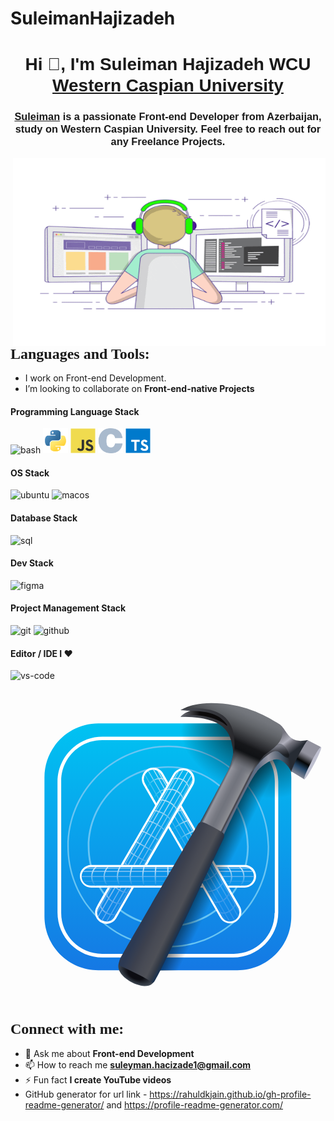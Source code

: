 # SuleimanHajizadeh

<!-- Header Section -->
<h1 align="center"><font face="Arial">Hi 👋, I'm Suleiman Hajizadeh WCU <a href="https://www.wcu.edu.az/en/">Western Caspian University</a></font></h1>
<h3 align="center"><font face="Arial"><a href="https://www.linkedin.com/in/suleiman-hajizadeh-609732213/" target="_blank" rel="noreferrer">Suleiman</a> is a passionate Front-end Developer from Azerbaijan, study on Western Caspian University. Feel free to reach out for any Freelance Projects.</font></h3>

<!-- GIF -->
<img align="right" height="300" width="500" src="https://raw.githubusercontent.com/mikonoid/mikonoid/main/images/gifs/coder3.gif" />

<!-- Languages and Tools Section -->
<h3 align="left"><font size="+2" face="Verdana">Languages and Tools:</font></h3>


- I work on Front-end Development.
- I’m looking to collaborate on **Front-end-native Projects**



#### Programming Language Stack
<p align="left"><img src="https://www.vectorlogo.zone/logos/gnu_bash/gnu_bash-icon.svg" alt="bash" title="bash" title="bash" width="40" height="40"/>  <img src="https://raw.githubusercontent.com/github/explore/80688e429a7d4ef2fca1e82350fe8e3517d3494d/topics/python/python.png" alt="python" title="python" width="40" height="40"/> <img src="https://raw.githubusercontent.com/devicons/devicon/master/icons/javascript/javascript-original.svg" alt="javascript" title="javascript" title="javascript" width="40" height="40"/> <img src="https://raw.githubusercontent.com/devicons/devicon/master/icons/c/c-original.svg" alt="c" title="c" title="c" width="40" height="40"/> <img src="https://raw.githubusercontent.com/devicons/devicon/master/icons/typescript/typescript-original.svg" alt="typescript" title="typescript" title="typescript" width="40" height="40"/>  </p>

#### OS Stack
<p align="left"><img src="https://www.vectorlogo.zone/logos/ubuntu/ubuntu-icon.svg" alt="ubuntu" title="ubuntu" width="40" height="40"/> <img src="https://cdn-icons-png.flaticon.com/512/2/2235.png" alt="macos" title="macos" width="40" height="40"/> </p>

#### Database Stack
<p align="left"><img src="https://www.techmonitor.ai/wp-content/uploads/sites/29/2016/06/SQL.png" alt="sql" title="sql" width="100" height="100"/>  </p>

#### Dev Stack
<p align="left"><img src="https://www.vectorlogo.zone/logos/figma/figma-icon.svg" alt="figma" title="figma" width="40" height="40"/> </p>

#### Project Management Stack
<p align="left"><img src="https://www.vectorlogo.zone/logos/git-scm/git-scm-icon.svg" alt="git" title="git" width="40" height="40"/>  <img src="https://www.vectorlogo.zone/logos/github/github-icon.svg" alt="github" title="github" width="40" height="40"/></p>

#### Editor / IDE I ♥
<p align="left"><img src="https://www.vectorlogo.zone/logos/visualstudio_code/visualstudio_code-icon.svg" alt="vs-code" title="vs-code" width="40" height="40"/> </p> <p align="left"> <svg xmlns="http://www.w3.org/2000/svg" viewBox="0 0 128 128"><linearGradient id="xcode-original-a" gradientUnits="userSpaceOnUse" x1="63.947" y1="114.165" x2="63.947" y2="13.784"><stop offset="0" stop-color="#1578e4"/><stop offset="1" stop-color="#00c3f2"/></linearGradient><path d="M35.7 13.8h56.5c12.1 0 21.9 9.8 21.9 21.9v56.5c0 12.1-9.8 21.9-21.9 21.9H35.7c-12.1 0-21.9-9.8-21.9-21.9V35.7c0-12.1 9.8-21.9 21.9-21.9z" fill="url(#xcode-original-a)"/><path fill="#FFF" d="M90.5 19.2H37.4c-10.1 0-18.3 8.2-18.3 18.3v53.1c0 10.1 8.2 18.3 18.3 18.3h53.1c10.1 0 18.3-8.2 18.3-18.3V37.4c0-10.1-8.2-18.2-18.3-18.2zm16.8 71.6c0 9.2-7.4 16.6-16.6 16.6H37.2c-9.1 0-16.6-7.4-16.6-16.6V37.2c0-9.2 7.4-16.6 16.6-16.6h53.6c9.1 0 16.6 7.4 16.6 16.6v53.6z"/><path d="M64.1 22.8c-22.6 0-41 18.4-41 41s18.4 41 41 41c22.7 0 41-18.4 41-41s-18.4-41-41-41zm0 81.4c-22.3 0-40.4-18.1-40.4-40.4s18.1-40.4 40.4-40.4c22.3 0 40.4 18.1 40.4 40.4s-18.1 40.4-40.4 40.4z" fill="#69c5f3"/><path d="M64.1 31.2c-18.1 0-32.7 14.6-32.7 32.7S46 96.5 64.1 96.5s32.7-14.6 32.7-32.7-14.7-32.6-32.7-32.6zm0 64.6c-17.7 0-32-14.3-32-32s14.3-32 32-32 32 14.3 32 32-14.4 32-32 32z" fill="#68c5f4"/><path fill="#FFF" d="M32.8 71.3h62.4c2.6 0 4.6 2.1 4.6 4.6 0 2.6-2.1 4.6-4.6 4.6H32.8c-2.6 0-4.6-2.1-4.6-4.6-.1-2.5 2-4.6 4.6-4.6z"/><path d="M32.6 72.2h62.6c2 0 3.7 1.6 3.7 3.7v.1c0 2-1.6 3.7-3.7 3.7H32.6c-2 0-3.7-1.6-3.7-3.7v-.2c.1-2 1.7-3.6 3.7-3.6z" fill="#0a93e9"/><path d="M31.1 79.3h65.7l.5-.3H30.6l.5.3z" fill="#1694ea"/><path d="M29.6 78.1h68.6l.2-.3h-69l.2.3z" fill="#319dec"/><path d="M29 76.2h69.9v-.4H29v.4z" fill="#65b1ee"/><path d="M29.7 73.7h68.6l.1.2.1.2h-69l.1-.2.1-.2z" fill="#8ec6f3"/><path d="M31.2 72.5h65.6l.3.1.3.2H30.6l.3-.2.3-.1z" fill="#95caf3"/><linearGradient id="xcode-original-b" gradientUnits="userSpaceOnUse" x1="94.037" y1="79.666" x2="94.037" y2="72.184"><stop offset="0" stop-color="#1492e7"/><stop offset="1" stop-color="#dbedfb"/></linearGradient><path d="M93.4 72.2h-.5s1.7 1.2 1.7 3.9c0 2.5-1.7 3.6-1.7 3.6h.5s1.7-.8 1.7-3.6c0-3-1.7-3.9-1.7-3.9z" fill="url(#xcode-original-b)"/><linearGradient id="xcode-original-c" gradientUnits="userSpaceOnUse" x1="89.042" y1="79.666" x2="89.042" y2="72.184"><stop offset="0" stop-color="#1492e7"/><stop offset="1" stop-color="#dbedfb"/></linearGradient><path d="M88.6 72.2h-.5s1.5 1.4 1.5 3.9c0 2.2-1.5 3.6-1.5 3.6h.5s1.5-1.1 1.5-3.6c-.1-2.7-1.5-3.9-1.5-3.9z" fill="url(#xcode-original-c)"/><linearGradient id="xcode-original-d" gradientUnits="userSpaceOnUse" x1="63.947" y1="79.666" x2="63.947" y2="72.184"><stop offset="0" stop-color="#1492e7"/><stop offset="1" stop-color="#dbedfb"/></linearGradient><path d="M63.7 72.2h.5v7.5h-.5v-7.5z" fill="url(#xcode-original-d)"/><linearGradient id="xcode-original-e" gradientUnits="userSpaceOnUse" x1="58.952" y1="79.666" x2="58.952" y2="72.184"><stop offset="0" stop-color="#1492e7"/><stop offset="1" stop-color="#dbedfb"/></linearGradient><path d="M58.8 72.2h.5s-.2 1.9-.2 3.9c0 1.8.2 3.6.2 3.6h-.5s-.2-1.8-.2-3.6c0-2 .2-3.9.2-3.9z" fill="url(#xcode-original-e)"/><linearGradient id="xcode-original-f" gradientUnits="userSpaceOnUse" x1="53.958" y1="79.666" x2="53.958" y2="72.184"><stop offset="0" stop-color="#1492e7"/><stop offset="1" stop-color="#dbedfb"/></linearGradient><path d="M54 72.2h.5s-.5 1.9-.5 3.9c0 1.8.5 3.6.5 3.6H54s-.5-1.8-.5-3.6c0-2 .5-3.9.5-3.9z" fill="url(#xcode-original-f)"/><linearGradient id="xcode-original-g" gradientUnits="userSpaceOnUse" x1="48.963" y1="79.666" x2="48.963" y2="72.184"><stop offset="0" stop-color="#1492e7"/><stop offset="1" stop-color="#dbedfb"/></linearGradient><path d="M49.1 72.2h.5s-.7 1.9-.7 3.9c0 1.8.7 3.6.7 3.6h-.5s-.7-1.8-.7-3.6c0-2 .7-3.9.7-3.9z" fill="url(#xcode-original-g)"/><linearGradient id="xcode-original-h" gradientUnits="userSpaceOnUse" x1="43.968" y1="79.666" x2="43.968" y2="72.184"><stop offset="0" stop-color="#1492e7"/><stop offset="1" stop-color="#dbedfb"/></linearGradient><path d="M44.2 72.2h.5s-1 1.6-1 3.9c0 2 1 3.6 1 3.6h-.5s-1-1.6-1-3.6c0-2.3 1-3.9 1-3.9z" fill="url(#xcode-original-h)"/><linearGradient id="xcode-original-i" gradientUnits="userSpaceOnUse" x1="38.852" y1="79.666" x2="38.852" y2="72.184"><stop offset="0" stop-color="#1492e7"/><stop offset="1" stop-color="#dbedfb"/></linearGradient><path d="M39.3 72.2h.5s-1.5 1.4-1.5 3.9c0 2.2 1.5 3.6 1.5 3.6h-.5s-1.5-1.1-1.5-3.6c.1-2.7 1.5-3.9 1.5-3.9z" fill="url(#xcode-original-i)"/><linearGradient id="xcode-original-j" gradientUnits="userSpaceOnUse" x1="33.857" y1="79.666" x2="33.857" y2="72.184"><stop offset="0" stop-color="#1492e7"/><stop offset="1" stop-color="#dbedfb"/></linearGradient><path d="M34.5 72.2h.5s-1.7 1.2-1.7 3.9c0 2.5 1.7 3.6 1.7 3.6h-.5s-1.7-.8-1.7-3.6c0-3 1.7-3.9 1.7-3.9z" fill="url(#xcode-original-j)"/><path fill="#FFF" d="M62 34.1l31.2 54c1.3 2.2.5 5-1.7 6.3-2.2 1.3-5 .5-6.3-1.7L54 38.7c-1.3-2.2-.5-5 1.7-6.3 2.2-1.3 5-.5 6.3 1.7z"/><linearGradient id="xcode-original-k" gradientUnits="userSpaceOnUse" x1="73.58" y1="94.25" x2="73.58" y2="32.642"><stop offset="0" stop-color="#1285e7"/><stop offset="1" stop-color="#00b5ef"/></linearGradient><path d="M61.2 34.5l31.3 54.2c1 1.7.4 4-1.3 5l-.2.1c-1.7 1-4 .4-5-1.3L54.7 38.2c-1-1.7-.4-4 1.3-5l.1-.1c1.8-1 4.1-.4 5.1 1.4z" fill="url(#xcode-original-k)"/><linearGradient id="xcode-original-l" gradientUnits="userSpaceOnUse" x1="87.464" y1="93.978" x2="54.081" y2="36.156"><stop offset="0" stop-color="#2b90e7"/><stop offset="1" stop-color="#00b6ef"/></linearGradient><path d="M54.2 36.7L87 93.6l.2.1.2.1.2.1-33.4-57.8v.6z" fill="url(#xcode-original-l)"/><linearGradient id="xcode-original-m" gradientUnits="userSpaceOnUse" x1="89.073" y1="94.327" x2="54.583" y2="34.589"><stop offset="0" stop-color="#3795ea"/><stop offset="1" stop-color="#49c4f2"/></linearGradient><path d="M54.5 34.8l34.3 59.4h.4L54.7 34.5l-.1.2-.1.1z" fill="url(#xcode-original-m)"/><linearGradient id="xcode-original-n" gradientUnits="userSpaceOnUse" x1="91.026" y1="93.735" x2="56.072" y2="33.193"><stop offset="0" stop-color="#3696ea"/><stop offset="1" stop-color="#90d9f6"/></linearGradient><path d="M55.9 33.3l35 60.5.3-.2-35-60.5-.3.2z" fill="url(#xcode-original-n)"/><linearGradient id="xcode-original-o" gradientUnits="userSpaceOnUse" x1="92.582" y1="92.332" x2="58.065" y2="32.547"><stop offset="0" stop-color="#3097ea"/><stop offset="1" stop-color="#b5e5f9"/></linearGradient><path d="M58.4 32.7L92.6 92l-.1.2-.1.2-34.5-59.8h.2l.3.1z" fill="url(#xcode-original-o)"/><linearGradient id="xcode-original-p" gradientUnits="userSpaceOnUse" x1="93.083" y1="90.686" x2="59.741" y2="32.936"><stop offset="0" stop-color="#3a98ea"/><stop offset="1" stop-color="#bce7fa"/></linearGradient><path d="M60.2 33.3L93 90.1v.6L59.6 33l.2.1.2.1.2.1z" fill="url(#xcode-original-p)"/><path fill="#3c98ea" d="M91.5 86.9l-.2-.4s-.2 2-2.4 3.4c-2.1 1.3-4 .4-4 .4l.2.4s1.6 1.1 4-.4c2.4-1.4 2.4-3.4 2.4-3.4zM89 82.7l-.2-.4s-.5 2-2.6 3.2c-1.9 1.2-3.8.6-3.8.6l.2.4s1.7.7 3.9-.6c2.2-1.3 2.5-3.2 2.5-3.2z"/><path d="M86.6 78.5l-.2-.4s-.9 1.7-2.8 2.8c-1.7 1-3.6 1-3.6 1l.2.4s1.8 0 3.6-1c1.9-1.1 2.8-2.8 2.8-2.8z" fill="#4ca4ed"/><path d="M84.2 74.3l-.2-.4s-1.3 1.7-3 2.6c-1.6.9-3.5 1.2-3.5 1.2l.2.4s1.9-.3 3.5-1.2c1.6-.9 3-2.6 3-2.6z" fill="#4da7ee"/><linearGradient id="xcode-original-q" gradientUnits="userSpaceOnUse" x1="67.981" y1="61.226" x2="74.457" y2="57.487"><stop offset="0" stop-color="#00a4ec"/><stop offset="1" stop-color="#b9dff6"/></linearGradient><path d="M74.3 57.3l.2.4s-1.7.8-3.4 1.7c-1.6.9-3 2.1-3 2.1l-.2-.4s1.5-1.2 3-2.1c1.7-.9 3.4-1.7 3.4-1.7z" fill="url(#xcode-original-q)"/><linearGradient id="xcode-original-r" gradientUnits="userSpaceOnUse" x1="65.487" y1="56.906" x2="71.962" y2="53.167"><stop offset="0" stop-color="#00a4ec"/><stop offset="1" stop-color="#b9dff6"/></linearGradient><path d="M71.9 53.1l.2.4s-1.9.6-3.5 1.6c-1.6.9-2.9 2.3-2.9 2.3l-.2-.4s1.3-1.4 2.9-2.3c1.6-1.1 3.5-1.6 3.5-1.6z" fill="url(#xcode-original-r)"/><path d="M67.4 49.8c1.3-.4 2.3-.6 2.3-.6l-.2-.4s-.9.1-1.9.5c-.6.2-.7.7-.2.5z" fill="#9dd4f7"/><linearGradient id="xcode-original-s" gradientUnits="userSpaceOnUse" x1="57.93" y1="43.819" x2="64.364" y2="40.105"><stop offset="0" stop-color="#00b4ef"/><stop offset="1" stop-color="#c3e9fa"/></linearGradient><path d="M64.6 40.5l.2.4s-1.9-.5-4.1.7c-1.9 1.2-2.3 3.1-2.3 3.1l-.2-.4s.2-1.7 2.3-3c2.2-1.4 4.1-.8 4.1-.8z" fill="url(#xcode-original-s)"/><linearGradient id="xcode-original-t" gradientUnits="userSpaceOnUse" x1="55.424" y1="39.477" x2="61.9" y2="35.738"><stop offset="0" stop-color="#00b4ef"/><stop offset="1" stop-color="#c3e9fa"/></linearGradient><path d="M62.2 36.2l.3.4s-2-.8-4.3.5C56 38.5 56 40.4 56 40.4l-.3-.4s-.2-1.7 2.2-3.2c2.5-1.5 4.3-.6 4.3-.6z" fill="url(#xcode-original-t)"/><path fill="#FFF" d="M55.5 71.3c8.7-15 18.7-32.4 18.7-32.4 1.3-2.2.5-5-1.7-6.3-2.2-1.3-5-.5-6.3 1.7 0 0-12.2 21.2-21.4 37h10.7zm-5.4 9.2C45.9 87.7 43 92.9 43 92.9c-1.3 2.2-4.1 3-6.3 1.7s-3-4.1-1.7-6.3c0 0 1.7-3.1 4.4-7.7 3.4-.1 9.6-.1 10.7-.1z"/><linearGradient id="xcode-original-u" gradientUnits="userSpaceOnUse" x1="54.566" y1="94.401" x2="54.566" y2="32.794"><stop offset="0" stop-color="#1285e7"/><stop offset="1" stop-color="#00b5ef"/></linearGradient><path d="M54.4 71.3c8.8-15.2 19-32.9 19-32.9 1-1.7.4-4-1.3-5l-.1-.1c-1.7-1-4-.4-5 1.3 0 0-12 20.8-21.2 36.7h8.6zm-5.3 9.2c-4 7-6.9 12-6.9 12-1 1.7-3.2 2.3-5 1.3H37c-1.7-1-2.3-3.2-1.3-5 0 0 1.9-3.3 4.8-8.3h8.6z" fill="url(#xcode-original-u)"/><linearGradient id="xcode-original-v" gradientUnits="userSpaceOnUse" x1="40.681" y1="94.131" x2="74.064" y2="36.311"><stop offset="0" stop-color="#3194e9"/><stop offset="1" stop-color="#71cff4"/></linearGradient><path d="M54.1 71.3L74 36.9v-.6s-11 19.1-20.2 35h.3zm-5.4 9.2l-7.6 13.2-.3.2-.3.1s3.4-5.9 7.8-13.5h.4z" fill="url(#xcode-original-v)"/><linearGradient id="xcode-original-w" gradientUnits="userSpaceOnUse" x1="39.063" y1="94.482" x2="73.557" y2="34.736"><stop offset="0" stop-color="#5aa6ec"/><stop offset="1" stop-color="#a2def8"/></linearGradient><path d="M52.6 71.3l21-36.3-.1-.2-.1-.2S61.9 54.5 52.3 71.2l.3.1zm-5.3 9.2l-8 13.8h-.4s3.4-5.9 8-13.9c.2.1.4.1.4.1z" fill="url(#xcode-original-w)"/><linearGradient id="xcode-original-x" gradientUnits="userSpaceOnUse" x1="37.118" y1="93.885" x2="72.072" y2="33.343"><stop offset="0" stop-color="#66abee"/><stop offset="1" stop-color="#bee8fa"/></linearGradient><path d="M50.4 71.3c9.9-17.1 21.8-37.8 21.8-37.8l-.3-.2-22 38h.5zM45 80.6C40.6 88.3 37.3 94 37.3 94l-.3-.2s3.2-5.6 7.6-13.2c.2-.1.1-.1.4 0z" fill="url(#xcode-original-x)"/><linearGradient id="xcode-original-y" gradientUnits="userSpaceOnUse" x1="35.568" y1="92.482" x2="70.085" y2="32.697"><stop offset="0" stop-color="#7bb6f0"/><stop offset="1" stop-color="#b1e3f9"/></linearGradient><path d="M48 71.3c9.9-17.1 22.2-38.5 22.2-38.5h-.4S57.5 54.1 47.6 71.3h.4zm-5.8 9.2c-4 6.9-6.7 11.6-6.7 11.6l.1.2.1.2s2.9-5 7-12h-.5z" fill="url(#xcode-original-y)"/><linearGradient id="xcode-original-z" gradientUnits="userSpaceOnUse" x1="35.056" y1="90.872" x2="68.415" y2="33.092"><stop offset="0" stop-color="#5aa6ec"/><stop offset="1" stop-color="#afe3f9"/></linearGradient><path d="M46.5 71.3l22-38.1-.2.1-.2.1-.1.1S55.8 54.6 46.2 71.3h.3zm-5.3 9.2c-3.5 6.1-6 10.4-6 10.4v-.8s2.2-3.8 5.6-9.7c.2.1.2.1.4.1z" fill="url(#xcode-original-z)"/><linearGradient id="xcode-original-A" gradientUnits="userSpaceOnUse" x1="66.362" y1="35.689" x2="72.838" y2="39.428"><stop offset="0" stop-color="#c1e7fa"/><stop offset="1" stop-color="#89d4f5"/></linearGradient><path d="M66 36.2l-.2.4s1.8-.9 4.2.4c2.2 1.2 2.3 3.3 2.3 3.3l.2-.4s.2-1.9-2.3-3.3-4.2-.4-4.2-.4z" fill="url(#xcode-original-A)"/><linearGradient id="xcode-original-B" gradientUnits="userSpaceOnUse" x1="63.856" y1="40.03" x2="70.332" y2="43.768"><stop offset="0" stop-color="#c1e7fa"/><stop offset="1" stop-color="#89d4f5"/></linearGradient><path d="M63.6 40.5l-.2.4s2-.6 4.1.6c2 1.1 2.4 3 2.4 3l.2-.4s-.2-1.8-2.4-3c-2.3-1.3-4.1-.6-4.1-.6z" fill="url(#xcode-original-B)"/><linearGradient id="xcode-original-C" gradientUnits="userSpaceOnUse" x1="61.273" y1="44.505" x2="67.748" y2="48.243"><stop offset="0" stop-color="#c1e7fa"/><stop offset="1" stop-color="#89d4f5"/></linearGradient><path d="M61.1 44.7l-.2.4s1.8-.1 3.8 1.1c1.8 1 2.7 2.6 2.7 2.6l.2-.4s-.9-1.6-2.7-2.6c-1.9-1.1-3.8-1.1-3.8-1.1z" fill="url(#xcode-original-C)"/><linearGradient id="xcode-original-D" gradientUnits="userSpaceOnUse" x1="58.761" y1="48.855" x2="65.236" y2="52.594"><stop offset="0" stop-color="#b0dff8"/><stop offset="1" stop-color="#52bdf2"/></linearGradient><path d="M58.7 49l-.2.4s2 .3 3.7 1.3c1.6.9 2.8 2.4 2.8 2.4l.2-.4s-1.2-1.5-2.8-2.4c-1.7-1-3.7-1.3-3.7-1.3z" fill="url(#xcode-original-D)"/><linearGradient id="xcode-original-E" gradientUnits="userSpaceOnUse" x1="56.25" y1="53.204" x2="62.727" y2="56.943"><stop offset="0" stop-color="#b4def8"/><stop offset="1" stop-color="#4eb5f0"/></linearGradient><path d="M56.2 53.2l-.2.4s1.9.5 3.6 1.5c1.6.9 2.9 2.2 2.9 2.2l.2-.4s-1.3-1.3-2.9-2.2c-1.6-.9-3.6-1.5-3.6-1.5z" fill="url(#xcode-original-E)"/><linearGradient id="xcode-original-F" gradientUnits="userSpaceOnUse" x1="53.74" y1="57.553" x2="60.215" y2="61.291"><stop offset="0" stop-color="#b4def8"/><stop offset="1" stop-color="#4eb5f0"/></linearGradient><path d="M53.8 57.4l-.3.4s1.8.7 3.5 1.7c1.6.9 3 2 3 2l.2-.4s-1.4-1.1-3-2c-1.6-.9-3.4-1.7-3.4-1.7z" fill="url(#xcode-original-F)"/><linearGradient id="xcode-original-G" gradientUnits="userSpaceOnUse" x1="51.239" y1="61.886" x2="57.713" y2="65.624"><stop offset="0" stop-color="#b5ddf8"/><stop offset="1" stop-color="#46aeee"/></linearGradient><path d="M51.1 62.1l.2-.4 6.5 3.7-.2.4-6.5-3.7z" fill="url(#xcode-original-G)"/><linearGradient id="xcode-original-H" gradientUnits="userSpaceOnUse" x1="48.735" y1="66.22" x2="55.211" y2="69.959"><stop offset="0" stop-color="#96cef4"/><stop offset="1" stop-color="#46aaee"/></linearGradient><path d="M48.7 66.4l.2-.4s1.6 1.2 3.3 2.1c1.6.9 3.2 1.6 3.2 1.6l-.2.3s-1.7-.7-3.3-1.6c-1.7-.9-3.2-2-3.2-2z" fill="url(#xcode-original-H)"/><path d="M47.1 71.3c-.5-.4-.8-.7-.8-.7l.2-.4s.6.5 1.4 1.1h-.8z" fill="#73b9f1"/><linearGradient id="xcode-original-I" gradientUnits="userSpaceOnUse" x1="42.719" y1="80.135" x2="47.681" y2="83"><stop offset="0" stop-color="#8fc1f2"/><stop offset="1" stop-color="#3193ea"/></linearGradient><path d="M43.2 80.5c.4.3.8.6 1.3.9 1.8 1 3.6.9 3.6.9l-.2.4s-1.8.1-3.6-.9c-.7-.4-1.3-.9-1.7-1.3h.6z" fill="url(#xcode-original-I)"/><linearGradient id="xcode-original-J" gradientUnits="userSpaceOnUse" x1="38.634" y1="83.717" x2="45.11" y2="87.456"><stop offset="0" stop-color="#8fc1f2"/><stop offset="1" stop-color="#3193ea"/></linearGradient><path d="M38.9 83.3l.2-.4s.5 2 2.7 3.2c2 1.1 3.8.5 3.8.5l-.2.4s-1.6.7-3.8-.5c-2.3-1.3-2.7-3.2-2.7-3.2z" fill="url(#xcode-original-J)"/><linearGradient id="xcode-original-K" gradientUnits="userSpaceOnUse" x1="36.124" y1="88.063" x2="42.599" y2="91.802"><stop offset="0" stop-color="#8fc1f2"/><stop offset="1" stop-color="#3193ea"/></linearGradient><path d="M36.4 87.6l.2-.4s.2 2.1 2.6 3.4c2.2 1.2 3.9.3 3.9.3l-.3.4s-1.5 1.1-3.9-.3c-2.5-1.4-2.5-3.4-2.5-3.4z" fill="url(#xcode-original-K)"/><linearGradient id="xcode-original-L" gradientUnits="userSpaceOnUse" x1="76.722" y1="64.933" x2="89.179" y2="71.008"><stop offset=".001"/><stop offset="1" stop-opacity="0"/></linearGradient><path d="M68.8 114.2l42.8-89.9-10.8-5.1-44.6 93.5s1.4.7 3.2 1.5h9.4z" fill="url(#xcode-original-L)"/><radialGradient id="xcode-original-M" cx="95.237" cy="25.132" r="16.181" fx="79.585" fy="25.974" gradientTransform="matrix(-.4494 .8933 -1.5457 -.7777 176.886 -40.4)" gradientUnits="userSpaceOnUse"><stop offset="0"/><stop offset="1" stop-opacity="0"/></radialGradient><path d="M94.1 13.8l20 9.5V52C107.2 48.7 61 26.7 61 26.7s3.2-6.7 6.2-12.9h26.9z" fill="url(#xcode-original-M)"/><radialGradient id="xcode-original-N" cx="51.211" cy="114.953" r="7.901" fx="51.196" fy="117.292" gradientTransform="matrix(.8979 .4402 -.2506 .5111 34.032 33.662)" gradientUnits="userSpaceOnUse"><stop offset=".417" stop-color="#0c0c12"/><stop offset="1" stop-color="#3d4651"/></radialGradient><path d="M44.5 110.2c-.3.6-.8 1.3-.7 2.4.1 4.1 6.8 7.9 10.7 7.9 2.7 0 3.6-1.1 4.6-3.1s-13.5-9.6-14.6-7.2z" fill="url(#xcode-original-N)"/><linearGradient id="xcode-original-O" gradientUnits="userSpaceOnUse" x1="84.758" y1="39.174" x2="94.522" y2="44.149"><stop offset="0" stop-color="#344351"/><stop offset=".1" stop-color="#9697a0"/><stop offset=".181" stop-color="#8b8c95"/><stop offset=".351" stop-color="#787a83"/><stop offset=".47" stop-color="#71747d"/><stop offset=".591" stop-color="#777982"/><stop offset=".749" stop-color="#87898f"/><stop offset=".8" stop-color="#8e8f94"/><stop offset=".849" stop-color="#3d3b42"/><stop offset=".9" stop-color="#606e84"/></linearGradient><path d="M90.6 25.1s10.3 2.5 11.1 3.2-1.3 4.7-1.7 5.3c-3.3 4-13.6 26.1-13.6 26.1l-9.5-5.4s8.5-15.8 11.5-21.4c1.9-3.8 2.2-7.8 2.2-7.8z" fill="url(#xcode-original-O)"/><linearGradient id="xcode-original-P" gradientUnits="userSpaceOnUse" x1="117.884" y1="29.257" x2="106.863" y2="14.364"><stop offset=".27" stop-color="#262b33"/><stop offset=".45" stop-color="#74747e"/><stop offset=".54" stop-color="#b0b0bc"/><stop offset=".73" stop-color="#74747e"/></linearGradient><path d="M114.4 19.9c1.8 1.3 4.2 1 6.1.7 1.3-.2-.7 1.7-2.9 6.1s-2.1 4.7-2.4 4.4c-.3-.3-10.2-5.9-9.9-6.4.4-.5 2-11.4 2.8-11.1 2.9.7 3.4 4.2 6.3 6.3z" fill="url(#xcode-original-P)"/><linearGradient id="xcode-original-Q" gradientUnits="userSpaceOnUse" x1="98.542" y1="30.424" x2="114.815" y2="28.322"><stop offset=".14" stop-color="#606e84"/><stop offset=".4" stop-color="#9899a5"/><stop offset=".73" stop-color="#475768"/><stop offset=".92" stop-color="#262b33"/></linearGradient><path d="M99 32.2c.7-1.1 3.9-7.9 9-7.9 2.3 0 6.7 5.8 7.1 6.6.3.7-.7 3.5-1.2 2.2-.6-1.5-3.1-4.7-5.8-4.7s-6.4 3.1-7.3 4.2c-.9 1-2.5.7-1.8-.4z" fill="url(#xcode-original-Q)"/><linearGradient id="xcode-original-R" gradientUnits="userSpaceOnUse" x1="106.128" y1="31.808" x2="104.549" y2="22.854"><stop offset="0" stop-color="#101215" stop-opacity=".1"/><stop offset=".46" stop-color="#101215" stop-opacity=".7"/><stop offset=".7" stop-color="#474951"/><stop offset=".91" stop-color="#7b7d88"/></linearGradient><path d="M98.8 31.8c.5-.8 2.8-4.3 3.9-5.4s3.9-4 6.3-4.4c2.4-.4 4.9 4.5 4.1 5.5-.6.7-1.6-.1-2.8-1.1-1.2-.9-2-2.7-5.8.2-1.3 1-2.6 1.8-5.6 6.1-.8 1.1-.6-.1-.1-.9z" fill="url(#xcode-original-R)"/><linearGradient id="xcode-original-S" gradientUnits="userSpaceOnUse" x1="58.131" y1="81.721" x2="73.237" y2="89.154"><stop offset=".115" stop-color="#2c3952"/><stop offset=".374" stop-color="#3d414e"/><stop offset=".55" stop-color="#474a54"/><stop offset=".754" stop-color="#4e5057"/><stop offset=".892" stop-color="#323945"/><stop offset="1" stop-color="#143052"/></linearGradient><path d="M86.4 61c.4-.8.9-2-.2-2.9-1.2-.9-6.8-3.9-7.8-4.1-1-.2-1.8 0-2.2.7-.4.7-31.1 53.3-31.7 54.8-.6 1.5-.7 2.6.2 2.9.9.3 11.2 5.2 12.2 6.3 1 1.1 1.5-.1 1.9-.7 1.9-2.4 27.1-56.2 27.6-57z" fill="url(#xcode-original-S)"/><linearGradient id="xcode-original-T" gradientUnits="userSpaceOnUse" x1="81.508" y1="31.679" x2="93.19" y2="6.047"><stop offset=".118" stop-color="#6d7078" stop-opacity="0"/><stop offset=".2" stop-color="#6d7078" stop-opacity=".7"/><stop offset=".34" stop-color="#35363a"/><stop offset=".374" stop-color="#1d1f22"/><stop offset=".4" stop-color="#101215"/><stop offset=".5" stop-color="#16171a"/><stop offset=".56" stop-color="#292a2e"/><stop offset=".688" stop-color="#4b4d51"/><stop offset=".807" stop-color="#63666b"/><stop offset=".915" stop-color="#72757b"/><stop offset="1" stop-color="#777a80"/></linearGradient><path d="M99.5 31.6c.5-.7 1.7-2.7 3.2-4.5 1-1.2 6.4-3.8 7.6-8 .7-2.3-.4-4.6-1.9-5.6-5.1-3.1-13.9-8-26.8-8-8.7 0-12.4 2.9-12.4 2.9h4.4l15.3 6 1.9 8s.2 2.7-.7 5.8c-.6 2.5-.8 4-1.7 6.5.7.3 2.3-.8 4.1-.3 1.6.4 2.6 2.6 3.7 1.3 1.9-2.5 2.5-3 3.3-4.1z" fill="url(#xcode-original-T)"/><linearGradient id="xcode-original-U" gradientUnits="userSpaceOnUse" x1="69.064" y1="16.837" x2="91.026" y2="16.837"><stop offset="0" stop-color="#4a4d56"/><stop offset="1" stop-color="#29292d"/></linearGradient><path d="M90.5 25.4C89.7 18 87.9 11 69.1 11.1c1.2-1.2 4.1-2.4 4.1-2.4l-4.1-.3s.6-.5 1.8-.6c11-.9 20.8 1.4 20.1 15.7-.1 2.3-.3 3.3-.5 1.9z" fill="url(#xcode-original-U)"/><linearGradient id="xcode-original-V" gradientUnits="userSpaceOnUse" x1="69.064" y1="11.697" x2="88.054" y2="11.697"><stop offset="0" stop-color="#767880"/><stop offset=".41" stop-color="#0c0a0b"/></linearGradient><path d="M69.1 11.1c1.3-.5 3.1-.8 6.5-.6 4.2.2 9.5 1.8 11.7 3.8 1.1 1 1 .2-.2-1.1-3.1-3.6-7.8-4.4-13.9-4.5-.7-.1-3 1.2-4.1 2.4z" fill="url(#xcode-original-V)"/><linearGradient id="xcode-original-W" gradientUnits="userSpaceOnUse" x1="116.332" y1="34.756" x2="123.707" y2="21.982"><stop offset="0" stop-color="#858997"/><stop offset=".23" stop-color="#244668"/><stop offset=".282" stop-color="#1a3249"/><stop offset=".4" stop-color="#040506"/><stop offset=".464" stop-color="#313236"/><stop offset=".546" stop-color="#65656e"/><stop offset=".607" stop-color="#868691"/><stop offset=".64" stop-color="#92929e"/></linearGradient><path d="M120.7 20.6l5.5 2.8s-2.1 2.8-3.8 6c-1.8 3.4-3 7.1-3 7.1l-5.3-3.2s1.3-3.6 3.2-7.1c1.5-2.9 3.4-5.6 3.4-5.6z" fill="url(#xcode-original-W)"/><path d="M126.2 23.4c.4.2-.9 3.3-2.8 6.9-1.9 3.6-3.7 6.4-4 6.2-.4-.2.9-3.3 2.8-6.9 1.8-3.6 3.6-6.4 4-6.2z" fill="#bfc0d0"/></svg> </p>

<!-- Contact Section -->
<h3 align="left"><font size="+2" face="Verdana">Connect with me:</font></h3>
<p align="left">
</p>

- 💬 Ask me about **Front-end Development**
- 📫 How to reach me **[suleyman.hacizade1@gmail.com](mailto:suleyman.hacizade1@gmail.com)**
- ⚡ Fun fact **I create YouTube videos**
- GitHub generator for url link - https://rahuldkjain.github.io/gh-profile-readme-generator/ and https://profile-readme-generator.com/


